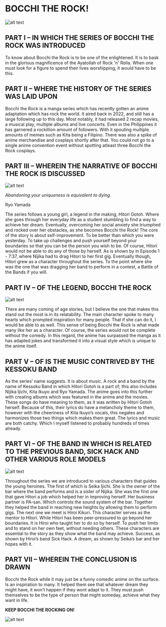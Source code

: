 # BOCCHI THE ROCK!
![alt text](1btr.jpg)


## PART I – IN WHICH THE SERIES OF BOCCHI THE ROCK WAS INTRODUCED ##

To know about Bocchi the Rock is to be one of the enlightened. It is to bask in the glorious magnificence of the Ayatollah of Rock 'n' Rolla. When one must look for a figure to spend their lives worshipping, it would have to be this.

## PART II – WHERE THE HISTORY OF THE SERIES WAS LAID UPON ## 

Bocchi the Rock is a manga series which has recently gotten an anime adaptation which has rock the world. It aired back in 2022, and still has a large following up to this day. Most notably, it had released 2 recap movies, a musical play, multiple albums and live concerts.
Even in the Philippines it has garnered a rockillion amount of followers. With it spouting multiple amounts of memes such as Kita being a Filipino. There was also a spike of anime merchandise and cosplays shortly after that. You could not go to a single anime convention event without spotting atleast three Bocchi the Rock cosplays. 

## PART III – WHEREIN THE NARRATIVE OF BOCCHI THE ROCK IS DISCUSSED ## 

![alt text](ryoyamad.jpg)

*Abandoning your uniqueness is equivalent to dying.*

Ryo Yamada


The series follows a young girl, a legend in the making, Hitori Gotoh. Where she goes through her everyday life as a student stumbling to find a way to achieve her dream. Eventually, overcoming her social anxiety she triumphed and rocked over her obstacles, as she becomes Bocchi the Rock!
The core of the story is about self-improvement. To be better than which you were yesterday. To take up challenges and push yourself beyond your boundaries so that you can be the person you wish to be. Of course, Hitori would not be able to do any of those by herself. As is shown by in Episode 1 - 7:37, where Nijika had to drag Hitori to her first gig. Eventually though, Hitori grew as a character throughout the series. To the point where she was the one that was dragging her band to perform in a contest, a Battle of the Bands if you will.

## PART IV – OF THE LEGEND, BOCCHI THE ROCK ## 

![alt text](hitori.jpg)

There are many coming of age stories, but I believe the one that makes this stand out the most is in its relatability. The main character spoke to many hearts which prompted inspiration for many people. That if she can do it, I would be able to as well. This sense of being Bocchi the Rock is what made many like her as a character.
Of course, the series would not be complete without the comedy. In this regard, the anime has surpassed the manga as it has adapted jokes and transformed it into a visual style which is unique to the anime itself. 

## PART V – OF IS THE MUSIC CONTRIVED BY THE KESSOKU BAND ## 

As the series’ name suggests. It is about music. A rock and a band by the name of Kessoku Band in which Hitori Gotoh is a part of; this also includes Nijika Ijichi, Kita Ikuyo and Ryo Yamada. The anime goes into this further with creating albums which was featured in the anime and the movies. 
These songs do have meaning to them, as it was written by Hitori Gotoh herself. Because of this, their lyrics do have a melancholy theme to them, however with the cheeriness of Kita Ikuyo’s vocals, this negates and harmonizes those two things which makes them great. The lyrics and music are both catchy. Which I myself listened to probably hundreds of times already. 

## PART VI – OF THE BAND IN WHICH IS RELATED TO THE PREVIOUS BAND, SICK HACK AND OTHER VARIOUS ROLE MODELS ## 

![alt text](seika.jpg)

Throughout the series we are introduced to various characters that guides the young heroines. The first of which is Seika Ijichi. She is the owner of the bar where the band performs and is a sister of Nijika. She was the first one that gave Hitori a job which helped her in improving herself. Her business partner is PA-san. Which controls the sound system of the bar. Together they helped the band in reaching new heights by allowing them to perform gigs.
The next one we meet is Hiroi Kikuri. This character serves as the mentor to Hitori. While Hitori has been peer-pressured to go beyond her boundaries. It is Hiroi who taught her to do so by herself. To push her limits and to stand on her own feet, without needing others.
These characters are essential to the story as they show what the band may achieve. Success, as shown by Hiroi’s band Sick Hack. A dream, as shown by Seika’s bar and her hopes with it.

## PART VII – WHEREIN THE CONCLUSION IS DRAWN ## 

Bocchi the Rock while it may just be a funny comedic anime on the surface. Is an inspiration to many. It helped them see that whatever dream they might have, it won’t happen if they wont adapt to it. They must push themselves to be the type of person that might someday, achieve what they want in life.

**KEEP BOCCHI THE ROCKING ON!**

![alt text](kitarock.gif)
